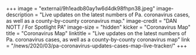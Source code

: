 +++
image = "external/9h1eadb80ay1w6d4dk98fhpn38.jpeg"
image-description = "Live updates on the latest numbers of Pa. coronavirus cases, as well as a county-by-county coronavirus map."
image-credit = "DAN NOTT / For Spotlight PA"
image-size = "hidden"
kicker = "Coronavirus Map"
title = "Coronavirus Map"
linktitle = "Live updates on the latest numbers of Pa. coronavirus cases, as well as a county-by-county coronavirus map"
link = "/news/2020/03/pa-coronavirus-updates-cases-map-live-tracker/"
+++

